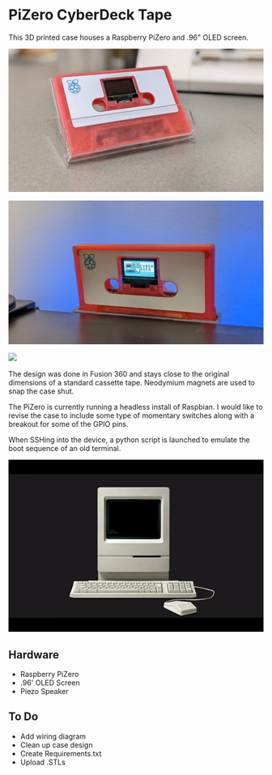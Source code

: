 # PiZero CyberDeck Tape
 
This 3D printed case houses a Raspberry PiZero and .96" OLED screen.

![](https://github.com/krum04/PiZero-CyberDeck-Tape/blob/master/media/CyberDeck%20Tape%202.jpg?raw=true)

![](https://github.com/krum04/PiZero-CyberDeck-Tape/blob/master/media/CyberDeck%20Tape%201.jpg?raw=true)

![](https://github.com/krum04/PiZero-CyberDeck-Tape/blob/master/media/CyberTape2.gif?raw=true)

The design was done in Fusion 360 and stays close to the original dimensions of a standard cassette tape. Neodymium magnets are used to snap the case shut.
 
The PiZero is currently running a headless install of Raspbian. I would like to revise the case to include some type of momentary switches along with a breakout for some of the GPIO pins.
 
When SSHing into the device, a python script is launched to emulate the boot sequence of an old terminal.

![](https://github.com/krum04/PiZero-CyberDeck-Tape/blob/master/media/CyberTape1.gif?raw=true)

 
## Hardware
- Raspberry PiZero
- .96' OLED Screen
- Piezo Speaker
 
## To Do
- Add wiring diagram
- Clean up case design
- Create Requirements.txt
- Upload .STLs